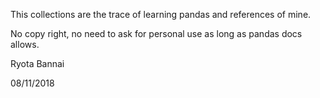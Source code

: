 This collections are the trace of learning pandas and references of mine.

No copy right, no need to ask for personal use as long as pandas docs allows.

Ryota Bannai

08/11/2018
